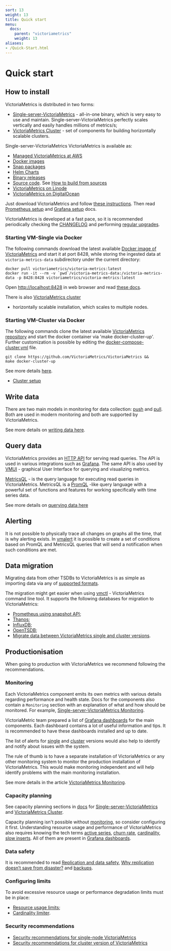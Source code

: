 ```yaml
---
sort: 13
weight: 13
title: Quick start
menu:
  docs:
    parent: "victoriametrics"
    weight: 13
aliases:
- /Quick-Start.html
---
```


# Quick start

## How to install

VictoriaMetrics is distributed in two forms:
* [Single-server-VictoriaMetrics](https://docs.victoriametrics.com/Single-server-VictoriaMetrics.html) - all-in-one
  binary, which is very easy to use and maintain.
  Single-server-VictoriaMetrics perfectly scales vertically and easily handles millions of metrics/s;
* [VictoriaMetrics Cluster](https://docs.victoriametrics.com/Cluster-VictoriaMetrics.html) - set of components
  for building horizontally scalable clusters.

Single-server-VictoriaMetrics VictoriaMetrics is available as:

* [Managed VictoriaMetrics at AWS](https://aws.amazon.com/marketplace/pp/prodview-4tbfq5icmbmyc)
* [Docker images](https://hub.docker.com/r/victoriametrics/victoria-metrics/)
* [Snap packages](https://snapcraft.io/victoriametrics)
* [Helm Charts](https://github.com/VictoriaMetrics/helm-charts#list-of-charts)
* [Binary releases](https://github.com/VictoriaMetrics/VictoriaMetrics/releases)
* [Source code](https://github.com/VictoriaMetrics/VictoriaMetrics).
  See [How to build from sources](https://docs.victoriametrics.com/Single-server-VictoriaMetrics.html#how-to-build-from-sources)
* [VictoriaMetrics on Linode](https://www.linode.com/marketplace/apps/victoriametrics/victoriametrics/)
* [VictoriaMetrics on DigitalOcean](https://marketplace.digitalocean.com/apps/victoriametrics-single)

Just download VictoriaMetrics and follow
[these instructions](https://docs.victoriametrics.com/Single-server-VictoriaMetrics.html#how-to-start-victoriametrics).
Then read [Prometheus setup](https://docs.victoriametrics.com/Single-server-VictoriaMetrics.html#prometheus-setup)
and [Grafana setup](https://docs.victoriametrics.com/Single-server-VictoriaMetrics.html#setup-victoriametrics-datasource-plugin-for-grafana) docs.

VictoriaMetrics is developed at a fast pace, so it is recommended periodically checking the [CHANGELOG](https://docs.victoriametrics.com/CHANGELOG.html) and performing [regular upgrades](https://docs.victoriametrics.com/#how-to-upgrade-victoriametrics).


### Starting VM-Single via Docker

The following commands download the latest available
[Docker image of VictoriaMetrics](https://hub.docker.com/r/victoriametrics/victoria-metrics)
and start it at port 8428, while storing the ingested data at `victoria-metrics-data` subdirectory
under the current directory:

<div class="with-copy" markdown="1">

```console
docker pull victoriametrics/victoria-metrics:latest
docker run -it --rm -v `pwd`/victoria-metrics-data:/victoria-metrics-data -p 8428:8428 victoriametrics/victoria-metrics:latest
```

</div>

Open <a href="http://localhost:8428">http://localhost:8428</a> in web browser
and read [these docs](https://docs.victoriametrics.com/#operation).

There is also [VictoriaMetrics cluster](https://docs.victoriametrics.com/Cluster-VictoriaMetrics.html)
- horizontally scalable installation, which scales to multiple nodes.

### Starting VM-Cluster via Docker

The following commands clone the latest available
[VictoriaMetrics repository](https://github.com/VictoriaMetrics/VictoriaMetrics)
and start the docker container via 'make docker-cluster-up'. Further customization is possible by editing
the [docker-compose-cluster.yml](https://github.com/VictoriaMetrics/VictoriaMetrics/blob/master/deployment/docker/docker-compose-cluster.yml)
file.

<div class="with-copy" markdown="1">

```console
git clone https://github.com/VictoriaMetrics/VictoriaMetrics && 
make docker-cluster-up
```

</div>

See more details [here](https://github.com/VictoriaMetrics/VictoriaMetrics/tree/master/deployment/docker#readme).

* [Cluster setup](https://docs.victoriametrics.com/Cluster-VictoriaMetrics.html#cluster-setup)

## Write data

There are two main models in monitoring for data collection: 
[push](https://docs.victoriametrics.com/keyConcepts.html#push-model) 
and [pull](https://docs.victoriametrics.com/keyConcepts.html#pull-model). 
Both are used in modern monitoring and both are supported by VictoriaMetrics.

See more details on [writing data here](https://docs.victoriametrics.com/keyConcepts.html#write-data).


## Query data

VictoriaMetrics provides an 
[HTTP API](https://docs.victoriametrics.com/Single-server-VictoriaMetrics.html#prometheus-querying-api-usage)
for serving read queries. The API is used in various integrations such as
[Grafana](https://docs.victoriametrics.com/Single-server-VictoriaMetrics.html#grafana-setup).
The same API is also used by
[VMUI](https://docs.victoriametrics.com/Single-server-VictoriaMetrics.html#vmui) - graphical User Interface
for querying and visualizing metrics.

[MetricsQL](https://docs.victoriametrics.com/MetricsQL.html) - is the query language for executing read queries
in VictoriaMetrics. MetricsQL is a [PromQL](https://prometheus.io/docs/prometheus/latest/querying/basics) 
-like query language with a powerful set of functions and features for working specifically with time series data.

See more details on [querying data here](https://docs.victoriametrics.com/keyConcepts.html#query-data)


## Alerting

It is not possible to physically trace all changes on graphs all the time, that is why alerting exists.
In [vmalert](https://docs.victoriametrics.com/vmalert.html) it is possible to create a set of conditions
based on PromQL and MetricsQL queries that will send a notification when such conditions are met.

## Data migration

Migrating data from other TSDBs to VictoriaMetrics is as simple as importing data via any of
[supported formats](https://docs.victoriametrics.com/keyConcepts.html#push-model).

The migration might get easier when using [vmctl](https://docs.victoriametrics.com/vmctl.html) - VictoriaMetrics
command line tool. It supports the following databases for migration to VictoriaMetrics:
* [Prometheus using snapshot API](https://docs.victoriametrics.com/vmctl.html#migrating-data-from-prometheus);
* [Thanos](https://docs.victoriametrics.com/vmctl.html#migrating-data-from-thanos);
* [InfluxDB](https://docs.victoriametrics.com/vmctl.html#migrating-data-from-influxdb-1x);
* [OpenTSDB](https://docs.victoriametrics.com/vmctl.html#migrating-data-from-opentsdb);
* [Migrate data between VictoriaMetrics single and cluster versions](https://docs.victoriametrics.com/vmctl.html#migrating-data-from-victoriametrics).

## Productionisation

When going to production with VictoriaMetrics we recommend following the recommendations.

### Monitoring

Each VictoriaMetrics component emits its own metrics with various details regarding performance
and health state. Docs for the components also contain a `Monitoring` section with an explanation
of what and how should be monitored. For example,
[Single-server-VictoriaMetrics Monitoring](https://docs.victoriametrics.com/Cluster-VictoriaMetrics.html#monitoring).

VictoriaMetric team prepared a list of [Grafana dashboards](https://grafana.com/orgs/victoriametrics/dashboards)
for the main components. Each dashboard contains a lot of useful information and tips. It is recommended
to have these dashboards installed and up to date.

The list of alerts for [single](https://github.com/VictoriaMetrics/VictoriaMetrics/blob/master/deployment/docker/alerts.yml)
and [cluster](https://github.com/VictoriaMetrics/VictoriaMetrics/blob/cluster/deployment/docker/alerts.yml)
versions would also help to identify and notify about issues with the system.

The rule of thumb is to have a separate installation of VictoriaMetrics or any other monitoring system
to monitor the production installation of VictoriaMetrics. This would make monitoring independent and
will help identify problems with the main monitoring installation.

See more details in the article [VictoriaMetrics Monitoring](https://victoriametrics.com/blog/victoriametrics-monitoring/).

### Capacity planning

See capacity planning sections in [docs](https://docs.victoriametrics.com) for
[Single-server-VictoriaMetrics](https://docs.victoriametrics.com/Single-server-VictoriaMetrics.html#capacity-planning)
and [VictoriaMetrics Cluster](https://docs.victoriametrics.com/Cluster-VictoriaMetrics.html#capacity-planning).

Capacity planning isn't possible without [monitoring](#monitoring), so consider configuring it first.
Understanding resource usage and performance of VictoriaMetrics also requires knowing the tech terms
[active series](https://docs.victoriametrics.com/FAQ.html#what-is-an-active-time-series),
[churn rate](https://docs.victoriametrics.com/FAQ.html#what-is-high-churn-rate),
[cardinality](https://docs.victoriametrics.com/FAQ.html#what-is-high-cardinality),
[slow inserts](https://docs.victoriametrics.com/FAQ.html#what-is-a-slow-insert).
All of them are present in [Grafana dashboards](https://grafana.com/orgs/victoriametrics/dashboards).


### Data safety

It is recommended to read [Replication and data safety](https://docs.victoriametrics.com/Cluster-VictoriaMetrics.html#replication-and-data-safety),
[Why replication doesn’t save from disaster?](https://valyala.medium.com/speeding-up-backups-for-big-time-series-databases-533c1a927883)
and [backups](https://docs.victoriametrics.com/Single-server-VictoriaMetrics.html#backups).


### Configuring limits

To avoid excessive resource usage or performance degradation limits must be in place:
* [Resource usage limits](https://docs.victoriametrics.com/FAQ.html#how-to-set-a-memory-limit-for-victoriametrics-components);
* [Cardinality limiter](https://docs.victoriametrics.com/Single-server-VictoriaMetrics.html#cardinality-limiter).

### Security recommendations

* [Security recommendations for single-node VictoriaMetrics](https://docs.victoriametrics.com/#security)
* [Security recommendations for cluster version of VictoriaMetrics](https://docs.victoriametrics.com/Cluster-VictoriaMetrics.html#security)
